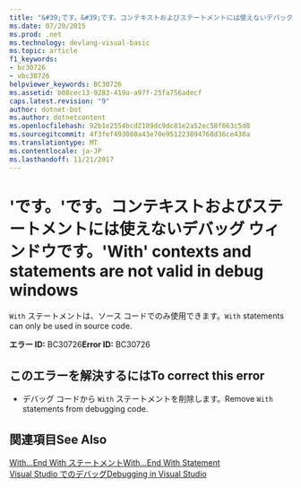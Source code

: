 ```yaml
---
title: "&#39;です。&#39;です。コンテキストおよびステートメントには使えないデバッグ ウィンドウです。"
ms.date: 07/20/2015
ms.prod: .net
ms.technology: devlang-visual-basic
ms.topic: article
f1_keywords:
- bc30726
- vbc30726
helpviewer_keywords: BC30726
ms.assetid: b08cec13-9283-419a-a97f-25fa756adecf
caps.latest.revision: "9"
author: dotnet-bot
ms.author: dotnetcontent
ms.openlocfilehash: 92b1e2554bcd2189dc9dc81e2a52ec58f663c5d0
ms.sourcegitcommit: 4f3fef493080a43e70e951223894768d36ce430a
ms.translationtype: MT
ms.contentlocale: ja-JP
ms.lasthandoff: 11/21/2017
---
```

# <a name="39with39-contexts-and-statements-are-not-valid-in-debug-windows"></a><span data-ttu-id="1a323-102">&#39;です。&#39;です。コンテキストおよびステートメントには使えないデバッグ ウィンドウです。</span><span class="sxs-lookup"><span data-stu-id="1a323-102">&#39;With&#39; contexts and statements are not valid in debug windows</span></span>
<span data-ttu-id="1a323-103">`With` ステートメントは、ソース コードでのみ使用できます。</span><span class="sxs-lookup"><span data-stu-id="1a323-103">`With` statements can only be used in source code.</span></span>  
  
 <span data-ttu-id="1a323-104">**エラー ID:** BC30726</span><span class="sxs-lookup"><span data-stu-id="1a323-104">**Error ID:** BC30726</span></span>  
  
## <a name="to-correct-this-error"></a><span data-ttu-id="1a323-105">このエラーを解決するには</span><span class="sxs-lookup"><span data-stu-id="1a323-105">To correct this error</span></span>  
  
-   <span data-ttu-id="1a323-106">デバッグ コードから `With` ステートメントを削除します。</span><span class="sxs-lookup"><span data-stu-id="1a323-106">Remove `With` statements from debugging code.</span></span>  
  
## <a name="see-also"></a><span data-ttu-id="1a323-107">関連項目</span><span class="sxs-lookup"><span data-stu-id="1a323-107">See Also</span></span>  
 [<span data-ttu-id="1a323-108">With...End With ステートメント</span><span class="sxs-lookup"><span data-stu-id="1a323-108">With...End With Statement</span></span>](../../visual-basic/language-reference/statements/with-end-with-statement.md)  
 [<span data-ttu-id="1a323-109">Visual Studio でのデバッグ</span><span class="sxs-lookup"><span data-stu-id="1a323-109">Debugging in Visual Studio</span></span>](/visualstudio/debugger/debugging-in-visual-studio)
